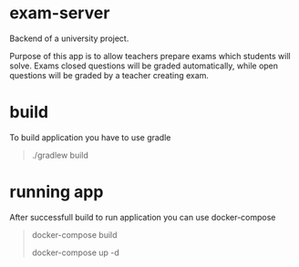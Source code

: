 # exam-server
Backend of a university project.

Purpose of this app is to allow teachers prepare exams which students will solve.
Exams closed questions will be graded automatically, while open questions will be
graded by a teacher creating exam.

# build
To build application you have to use gradle
> ./gradlew build

# running app
After successfull build to run application you can use docker-compose
> docker-compose build
>
> docker-compose up -d